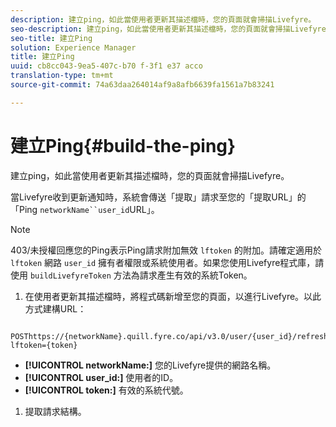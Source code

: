 ```yaml
---
description: 建立ping，如此當使用者更新其描述檔時，您的頁面就會掃描Livefyre。
seo-description: 建立ping，如此當使用者更新其描述檔時，您的頁面就會掃描Livefyre。
seo-title: 建立Ping
solution: Experience Manager
title: 建立Ping
uuid: cb8cc043-9ea5-407c-b70 f-3f1 e37 acco
translation-type: tm+mt
source-git-commit: 74a63daa264014af9a8afb6639fa1561a7b83241

---
```



# 建立Ping{#build-the-ping}

建立ping，如此當使用者更新其描述檔時，您的頁面就會掃描Livefyre。

當Livefyre收到更新通知時，系統會傳送「提取」請求至您的「提取URL」的「Ping `networkName``user_id`URL」。

>[!NOTE]
>
>403/未授權回應您的Ping表示Ping請求附加無效 `lftoken` 的附加。請確定適用於 `lftoken` 網路 `user_id` 擁有者權限或系統使用者。如果您使用Livefyre程式庫，請使用 `buildLivefyreToken` 方法為請求產生有效的系統Token。

1. 在使用者更新其描述檔時，將程式碼新增至您的頁面，以進行Livefyre。以此方式建構URL：

```
 POSThttps://{networkName}.quill.fyre.co/api/v3.0/user/{user_id}/refresh?lftoken={token}
```

* **[!UICONTROL networkName:]** 您的Livefyre提供的網路名稱。
* **[!UICONTROL user_id:]** 使用者的ID。
* **[!UICONTROL token:]** 有效的系統代號。

1. 提取請求結構。
